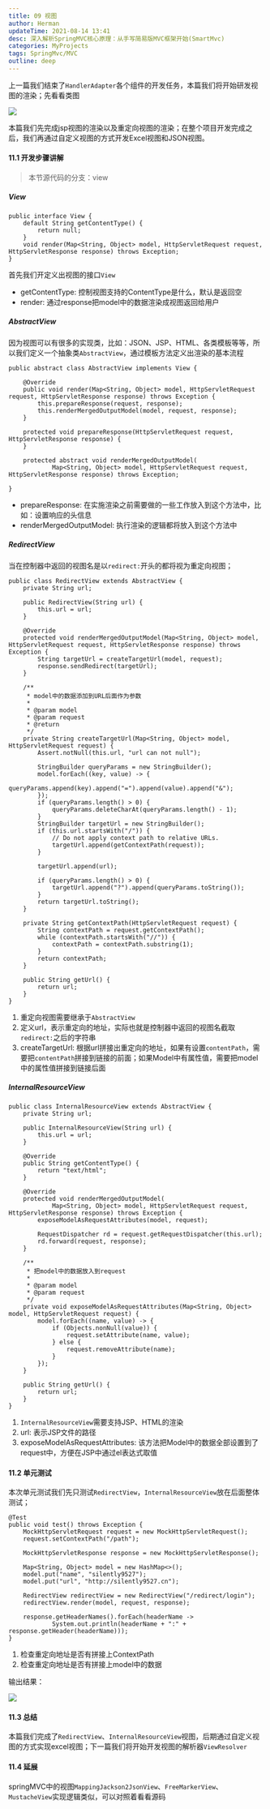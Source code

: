 ```yaml
---
title: 09 视图
author: Herman
updateTime: 2021-08-14 13:41
desc: 深入解析SpringMVC核心原理：从手写简易版MVC框架开始(SmartMvc)
categories: MyProjects
tags: SpringMvc/MVC
outline: deep
---
```



上一篇我们结束了`HandlerAdapter`各个组件的开发任务，本篇我们将开始研发视图的渲染；先看看类图

![](https://cdn.jsdelivr.net/gh/silently9527/images//71c3c04a7b9941e6970489ac1fa3c0ab%7Etplv-k3u1fbpfcp-watermark.image)

本篇我们先完成jsp视图的渲染以及重定向视图的渲染；在整个项目开发完成之后，我们再通过自定义视图的方式开发Excel视图和JSON视图。

#### 11.1 开发步骤讲解

> 本节源代码的分支：view

##### View

```
public interface View {
    default String getContentType() {
        return null;
    }
    void render(Map<String, Object> model, HttpServletRequest request, HttpServletResponse response) throws Exception;
}
```
首先我们开定义出视图的接口`View`
- getContentType: 控制视图支持的ContentType是什么，默认是返回空
- render: 通过response把model中的数据渲染成视图返回给用户

##### AbstractView
因为视图可以有很多的实现类，比如：JSON、JSP、HTML、各类模板等等，所以我们定义一个抽象类`AbstractView`，通过模板方法定义出渲染的基本流程

```
public abstract class AbstractView implements View {

    @Override
    public void render(Map<String, Object> model, HttpServletRequest request, HttpServletResponse response) throws Exception {
        this.prepareResponse(request, response);
        this.renderMergedOutputModel(model, request, response);
    }

    protected void prepareResponse(HttpServletRequest request, HttpServletResponse response) {
    }

    protected abstract void renderMergedOutputModel(
            Map<String, Object> model, HttpServletRequest request, HttpServletResponse response) throws Exception;

}
```

- prepareResponse: 在实施渲染之前需要做的一些工作放入到这个方法中，比如：设置响应的头信息
- renderMergedOutputModel: 执行渲染的逻辑都将放入到这个方法中

##### RedirectView

当在控制器中返回的视图名是以`redirect:`开头的都将视为重定向视图；

```
public class RedirectView extends AbstractView {
    private String url;

    public RedirectView(String url) {
        this.url = url;
    }

    @Override
    protected void renderMergedOutputModel(Map<String, Object> model, HttpServletRequest request, HttpServletResponse response) throws Exception {
        String targetUrl = createTargetUrl(model, request);
        response.sendRedirect(targetUrl);
    }

    /**
     * model中的数据添加到URL后面作为参数
     *
     * @param model
     * @param request
     * @return
     */
    private String createTargetUrl(Map<String, Object> model, HttpServletRequest request) {
        Assert.notNull(this.url, "url can not null");

        StringBuilder queryParams = new StringBuilder();
        model.forEach((key, value) -> {
            queryParams.append(key).append("=").append(value).append("&");
        });
        if (queryParams.length() > 0) {
            queryParams.deleteCharAt(queryParams.length() - 1);
        }
        StringBuilder targetUrl = new StringBuilder();
        if (this.url.startsWith("/")) {
            // Do not apply context path to relative URLs.
            targetUrl.append(getContextPath(request));
        }

        targetUrl.append(url);

        if (queryParams.length() > 0) {
            targetUrl.append("?").append(queryParams.toString());
        }
        return targetUrl.toString();
    }

    private String getContextPath(HttpServletRequest request) {
        String contextPath = request.getContextPath();
        while (contextPath.startsWith("//")) {
            contextPath = contextPath.substring(1);
        }
        return contextPath;
    }

    public String getUrl() {
        return url;
    }
}
```

1. 重定向视图需要继承于`AbstractView`
2. 定义url，表示重定向的地址，实际也就是控制器中返回的视图名截取`redirect:`之后的字符串
3. createTargetUrl: 根据url拼接出重定向的地址，如果有设置`contentPath`，需要把`contentPath`拼接到链接的前面；如果Model中有属性值，需要把model中的属性值拼接到链接后面



##### InternalResourceView

```
public class InternalResourceView extends AbstractView {
    private String url;

    public InternalResourceView(String url) {
        this.url = url;
    }

    @Override
    public String getContentType() {
        return "text/html";
    }

    @Override
    protected void renderMergedOutputModel(
            Map<String, Object> model, HttpServletRequest request, HttpServletResponse response) throws Exception {
        exposeModelAsRequestAttributes(model, request);

        RequestDispatcher rd = request.getRequestDispatcher(this.url);
        rd.forward(request, response);
    }

    /**
     * 把model中的数据放入到request
     *
     * @param model
     * @param request
     */
    private void exposeModelAsRequestAttributes(Map<String, Object> model, HttpServletRequest request) {
        model.forEach((name, value) -> {
            if (Objects.nonNull(value)) {
                request.setAttribute(name, value);
            } else {
                request.removeAttribute(name);
            }
        });
    }

    public String getUrl() {
        return url;
    }
}
```
1. `InternalResourceView`需要支持JSP、HTML的渲染
2. url: 表示JSP文件的路径
3. exposeModelAsRequestAttributes: 该方法把Model中的数据全部设置到了request中，方便在JSP中通过el表达式取值

#### 11.2 单元测试

本次单元测试我们先只测试`RedirectView`，`InternalResourceView`放在后面整体测试；

```
@Test
public void test() throws Exception {
    MockHttpServletRequest request = new MockHttpServletRequest();
    request.setContextPath("/path");

    MockHttpServletResponse response = new MockHttpServletResponse();

    Map<String, Object> model = new HashMap<>();
    model.put("name", "silently9527");
    model.put("url", "http://silently9527.cn");

    RedirectView redirectView = new RedirectView("/redirect/login");
    redirectView.render(model, request, response);

    response.getHeaderNames().forEach(headerName ->
            System.out.println(headerName + ":" + response.getHeader(headerName)));
}
```

1. 检查重定向地址是否有拼接上ContextPath
2. 检查重定向地址是否有拼接上model中的数据

输出结果：

![](https://cdn.jsdelivr.net/gh/silently9527/images//fc647a07ac884d6b9f990c1a1ffc900d%7Etplv-k3u1fbpfcp-watermark.image)

#### 11.3 总结
本篇我们完成了`RedirectView`、`InternalResourceView`视图，后期通过自定义视图的方式实现excel视图；下一篇我们将开始开发视图的解析器`ViewResolver`


#### 11.4 延展
springMVC中的视图`MappingJackson2JsonView`、`FreeMarkerView`、`MustacheView`实现逻辑类似，可以对照着看看源码
